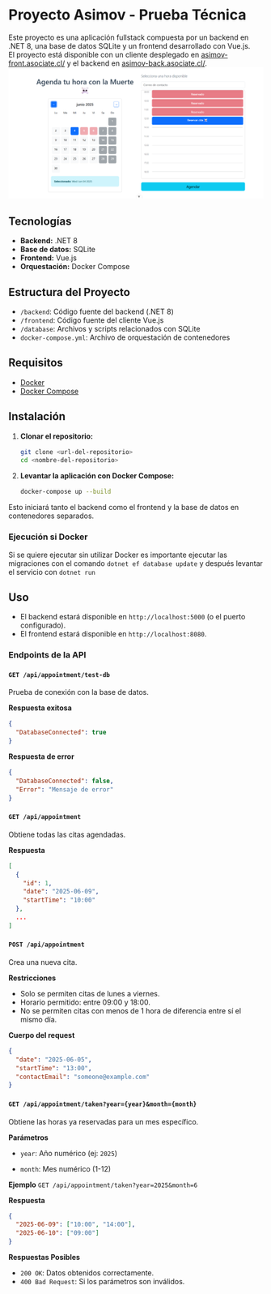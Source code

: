 # Proyecto Asimov - Prueba Técnica

Este proyecto es una aplicación fullstack compuesta por un backend en .NET 8, una base de datos SQLite y un frontend desarrollado con Vue.js.  
El proyecto está disponible con un cliente desplegado en [asimov-front.asociate.cl/](https://asimov-front.asociate.cl/) y el backend en [asimov-back.asociate.cl/](https://asimov-back.asociate.cl/).  
![UI](https://github.com/VladimirVarelaH/asimov-prueba/blob/main/docu/image.png)



## Tecnologías

- **Backend:** .NET 8
- **Base de datos:** SQLite
- **Frontend:** Vue.js
- **Orquestación:** Docker Compose

## Estructura del Proyecto

- `/backend`: Código fuente del backend (.NET 8)
- `/frontend`: Código fuente del cliente Vue.js
- `/database`: Archivos y scripts relacionados con SQLite
- `docker-compose.yml`: Archivo de orquestación de contenedores

## Requisitos

- [Docker](https://www.docker.com/products/docker-desktop)
- [Docker Compose](https://docs.docker.com/compose/)

## Instalación

1. **Clonar el repositorio:**
    ```bash
    git clone <url-del-repositorio>
    cd <nombre-del-repositorio>
    ```

2. **Levantar la aplicación con Docker Compose:**
    ```bash
    docker-compose up --build
    ```

Esto iniciará tanto el backend como el frontend y la base de datos en contenedores separados.

### Ejecución si Docker
Si se quiere ejecutar sin utilizar Docker es importante ejecutar las migraciones con el comando `dotnet ef database update` y después levantar el servicio con `dotnet run`

## Uso
- El backend estará disponible en `http://localhost:5000` (o el puerto configurado).
- El frontend estará disponible en `http://localhost:8080`.

### Endpoints de la API
#### `GET /api/appointment/test-db`
Prueba de conexión con la base de datos.

**Respuesta exitosa**
```json
{
  "DatabaseConnected": true
}
```

**Respuesta de error**
```json
{
  "DatabaseConnected": false,
  "Error": "Mensaje de error"
}
```

#### `GET /api/appointment`
Obtiene todas las citas agendadas.


**Respuesta**
```json
[
  {
    "id": 1,
    "date": "2025-06-09",
    "startTime": "10:00"
  },
  ...
]
```
#### `POST /api/appointment`
Crea una nueva cita.

**Restricciones**

- Solo se permiten citas de lunes a viernes.
- Horario permitido: entre 09:00 y 18:00.
- No se permiten citas con menos de 1 hora de diferencia entre sí el mismo día.

**Cuerpo del request**
```json
{
  "date": "2025-06-05",
  "startTime": "13:00",
  "contactEmail": "someone@example.com"
}
```

#### `GET /api/appointment/taken?year={year}&month={month}`
Obtiene las horas ya reservadas para un mes específico.

**Parámetros**

- `year`: Año numérico (ej: `2025`)

- `month`: Mes numérico (1-12)

**Ejemplo**
`GET /api/appointment/taken?year=2025&month=6`

**Respuesta**
```json
{
  "2025-06-09": ["10:00", "14:00"],
  "2025-06-10": ["09:00"]
}
```

**Respuestas Posibles**
- `200 OK`: Datos obtenidos correctamente.
- `400 Bad Request`: Si los parámetros son inválidos.

